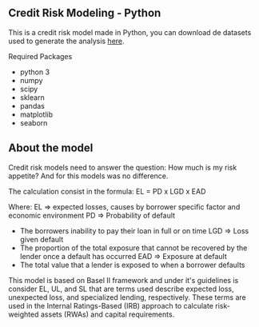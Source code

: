## Credit Risk Modeling - Python

This is a credit risk model made in Python, you can download de datasets used to generate the analysis [here](https://drive.google.com/drive/folders/1IM7wfiwvzlngdyyr-L7Dafdk7oXZZBgN?usp=sharing).

Required Packages
- python 3
- numpy
- scipy
- sklearn
- pandas
- matplotlib
- seaborn

## About the model

Credit risk models need to answer the question: How much is my risk appetite? And for this models was no difference.

The calculation consist in the formula:
EL = PD x LGD x EAD

Where:
EL ⇒ expected losses, causes by borrower specific factor and economic environment
PD ⇒ Probability of default
- The borrowers inability to pay their loan in full or on time
LGD ⇒ Loss given default
- The proportion of the total exposure that cannot be recovered by the lender once a default has occurred
EAD ⇒ Exposure at default
- The total value that a lender is exposed to when a borrower defaults

This model is based on Basel II framework and under it's guidelines is consider EL, UL, and SL that are terms used describe expected loss, unexpected loss, and specialized lending, respectively. These terms are used in the Internal Ratings-Based (IRB) approach to calculate risk-weighted assets (RWAs) and capital requirements.


